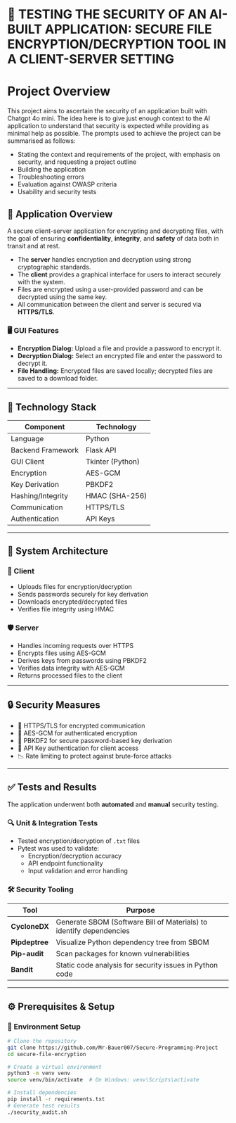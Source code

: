 # 🔐 TESTING THE SECURITY OF AN AI-BUILT APPLICATION: SECURE FILE ENCRYPTION/DECRYPTION TOOL IN A CLIENT-SERVER SETTING

# Project Overview

This project aims to ascertain the security of an application built with Chatgpt 4o mini. The idea here is to give just enough context to the AI application to understand that security is expected while providing as minimal help as possible. The prompts used to achieve the project can be summarised as follows:
- Stating the context and requirements of the project, with emphasis on security, and requesting a project outline
- Building the application
- Troubleshooting errors
- Evaluation against OWASP criteria
- Usability and security tests

## 📝 Application Overview

A secure client-server application for encrypting and decrypting files, with the goal of ensuring **confidentiality**, **integrity**, and **safety** of data both in transit and at rest.

- The **server** handles encryption and decryption using strong cryptographic standards.
- The **client** provides a graphical interface for users to interact securely with the system.
- Files are encrypted using a user-provided password and can be decrypted using the same key.
- All communication between the client and server is secured via **HTTPS/TLS**.

### 🖥️ GUI Features
- **Encryption Dialog:** Upload a file and provide a password to encrypt it.
- **Decryption Dialog:** Select an encrypted file and enter the password to decrypt it.
- **File Handling:** Encrypted files are saved locally; decrypted files are saved to a download folder.

---

## 🧱 Technology Stack

| Component           | Technology     |
|--------------------|----------------|
| Language            | Python         |
| Backend Framework   | Flask API      |
| GUI Client          | Tkinter (Python) |
| Encryption          | AES-GCM        |
| Key Derivation      | PBKDF2         |
| Hashing/Integrity   | HMAC (SHA-256) |
| Communication       | HTTPS/TLS      |
| Authentication      | API Keys       |

---

## 🧭 System Architecture

### 🔗 Client
- Uploads files for encryption/decryption
- Sends passwords securely for key derivation
- Downloads encrypted/decrypted files
- Verifies file integrity using HMAC

### 🛡️ Server
- Handles incoming requests over HTTPS
- Encrypts files using AES-GCM
- Derives keys from passwords using PBKDF2
- Verifies data integrity with AES-GCM
- Returns processed files to the client

---

## 🔒 Security Measures

- 🔐 HTTPS/TLS for encrypted communication
- 🧪 AES-GCM for authenticated encryption
- 🧬 PBKDF2 for secure password-based key derivation
- 🔑 API Key authentication for client access
- 📉 Rate limiting to protect against brute-force attacks

---

## ✅ Tests and Results

The application underwent both **automated** and **manual** security testing.

### 🔍 Unit & Integration Tests
- Tested encryption/decryption of `.txt` files
- Pytest was used to validate:
  - Encryption/decryption accuracy
  - API endpoint functionality
  - Input validation and error handling

### 🛠️ Security Tooling
| Tool           | Purpose                                                                 |
|----------------|-------------------------------------------------------------------------|
| **CycloneDX**  | Generate SBOM (Software Bill of Materials) to identify dependencies     |
| **Pipdeptree** | Visualize Python dependency tree from SBOM                              |
| **Pip-audit**  | Scan packages for known vulnerabilities                                 |
| **Bandit**     | Static code analysis for security issues in Python code                |

---

## ⚙️ Prerequisites & Setup

### 🔧 Environment Setup

```bash
# Clone the repository
git clone https://github.com/Mr-Bauer007/Secure-Programming-Project
cd secure-file-encryption

# Create a virtual environment
python3 -m venv venv
source venv/bin/activate  # On Windows: venv\Scripts\activate

# Install dependencies
pip install -r requirements.txt
# Generate test results
./security_audit.sh
